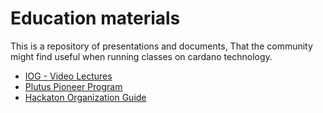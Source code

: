 # Education materials

This is a repository of presentations and documents,
That the community might find useful when running classes on cardano technology.

- [IOG - Video Lectures](https://www.youtube.com/channel/UCX9j__vYOJu00iqBrCzecVw)
- [Plutus Pioneer Program](https://github.com/input-output-hk/plutus-pioneer-program)
- [Hackaton Organization Guide](./hackatons/organization-guide.md.html)
